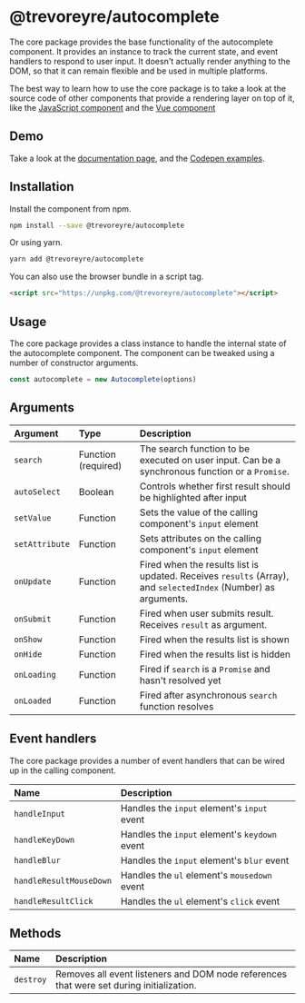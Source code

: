 # @trevoreyre/autocomplete

The core package provides the base functionality of the autocomplete component. It provides an instance to track the current state, and event handlers to respond to user input. It doesn't actually render anything to the DOM, so that it can remain flexible and be used in multiple platforms.

The best way to learn how to use the core package is to take a look at the source code of other components that provide a rendering layer on top of it, like the [JavaScript component][javascript-component] and the [Vue component][vue-component]

## Demo

Take a look at the [documentation page](https://autocomplete.trevoreyre.com), and the [Codepen examples](https://codepen.io/collection/DrwmoR/).

## Installation

Install the component from npm.

```bash
npm install --save @trevoreyre/autocomplete
```

Or using yarn.

```bash
yarn add @trevoreyre/autocomplete
```

You can also use the browser bundle in a script tag.

```html
<script src="https://unpkg.com/@trevoreyre/autocomplete"></script>
```

## Usage

The core package provides a class instance to handle the internal state of the autocomplete component. The component can be tweaked using a number of constructor arguments.

```js
const autocomplete = new Autocomplete(options)
```

## Arguments

| Argument       | Type                | Description                                                                                                    |
| :------------- | :------------------ | :------------------------------------------------------------------------------------------------------------- |
| `search`       | Function (required) | The search function to be executed on user input. Can be a synchronous function or a `Promise`.                |
| `autoSelect`   | Boolean             | Controls whether first result should be highlighted after input                                                |
| `setValue`     | Function            | Sets the value of the calling component's `input` element                                                      |
| `setAttribute` | Function            | Sets attributes on the calling component's `input` element                                                     |
| `onUpdate`     | Function            | Fired when the results list is updated. Receives `results` (Array), and `selectedIndex` (Number) as arguments. |
| `onSubmit`     | Function            | Fired when user submits result. Receives `result` as argument.                                                 |
| `onShow`       | Function            | Fired when the results list is shown                                                                           |
| `onHide`       | Function            | Fired when the results list is hidden                                                                          |
| `onLoading`    | Function            | Fired if `search` is a `Promise` and hasn't resolved yet                                                       |
| `onLoaded`     | Function            | Fired after asynchronous `search` function resolves                                                            |

## Event handlers

The core package provides a number of event handlers that can be wired up in the calling component.

| Name                    | Description                                   |
| :---------------------- | :-------------------------------------------- |
| `handleInput`           | Handles the `input` element's `input` event   |
| `handleKeyDown`         | Handles the `input` element's `keydown` event |
| `handleBlur`            | Handles the `input` element's `blur` event    |
| `handleResultMouseDown` | Handles the `ul` element's `mousedown` event  |
| `handleResultClick`     | Handles the `ul` element's `click` event      |

[javascript-component]: packages/autocomplete-js/Autocomplete.js
[vue-component]: packages/autocomplete-vue/Autocomplete.vue

## Methods

| Name      |  Description                                                                             |
| :-------- | :--------------------------------------------------------------------------------------- |
| `destroy` | Removes all event listeners and DOM node references that were set during initialization. |
